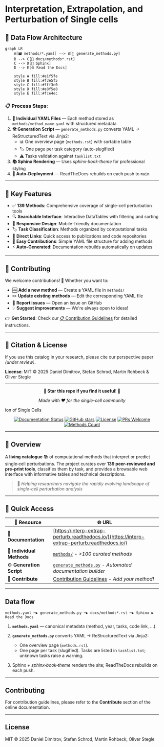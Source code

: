 # Interpretation, Extrapolation, and Perturbation of Single cells

## 🔄 **Data Flow Architecture**

```mermaid
graph LR
    A[🗃️ methods/*.yaml] --> B[🐍 generate_methods.py]
    B --> C[📄 docs/methods*.rst]
    C --> D[🔧 Sphinx]
    D --> E[🌐 Read the Docs]
    
    style A fill:#e1f5fe
    style B fill:#f3e5f5
    style C fill:#fff3e0
    style D fill:#e8f5e8
    style E fill:#fce4ec
```

### 📋 **Process Steps:**

1. **📁 Individual YAML Files** — Each method stored as `methods/method_name.yaml` with structured metadata
2. **🛠️ Generation Script** — `generate_methods.py` converts YAML → ReStructuredText via Jinja2:
   - 📊 One overview page (`methods.rst`) with sortable table
   - 🏷️ One page per task category (auto-slugified)  
   - ⚠️ Tasks validation against `tasklist.txt`
3. **📚 Sphinx Rendering** — Uses *sphinx‑book‑theme* for professional styling
4. **🚀 Auto-Deployment** — ReadTheDocs rebuilds on each push to `main`

---

## 🎨 **Key Features**

- ✅ **139 Methods**: Comprehensive coverage of single-cell perturbation tools
- 🔍 **Searchable Interface**: Interactive DataTables with filtering and sorting  
- 📱 **Responsive Design**: Mobile-friendly documentation
- 🏷️ **Task Classification**: Methods organized by computational tasks
- 🔗 **Direct Links**: Quick access to publications and code repositories
- 🤝 **Easy Contributions**: Simple YAML file structure for adding methods
- ⚡ **Auto-Generated**: Documentation rebuilds automatically on updates

---

## 🤝 **Contributing**

We welcome contributions! 🎉 Whether you want to:

- 🆕 **Add a new method** — Create a YAML file in `methods/`
- ✏️ **Update existing methods** — Edit the corresponding YAML file  
- 🐛 **Report issues** — Open an issue on GitHub
- 💡 **Suggest improvements** — We're always open to ideas!

👉 **Get Started**: Check our [📋 Contribution Guidelines](docs/source/contribute.rst) for detailed instructions.

---

## 📄 **Citation & License**

If you use this catalog in your research, please cite our perspective paper *(under review)*.

**License**: MIT © 2025 Daniel Dimitrov, Stefan Schrod, Martin Rohbeck & Oliver Stegle

---

<div align="center">

**🌟 Star this repo if you find it useful! 🌟**

*Made with ❤️ for the single-cell community*

</div>ion of Single Cells

<div align="center">

[![Documentation Status](https://readthedocs.org/projects/interp-extrap-perturb/badge/?version=latest)](https://interp-extrap-perturb.readthedocs.io/en/latest/)
[![GitHub stars](https://img.shields.io/github/stars/dbdimitrov/interp-extrap-perturb?style=social)](https://github.com/dbdimitrov/interp-extrap-perturb/stargazers)
[![License](https://img.shields.io/github/license/dbdimitrov/interp-extrap-perturb)](LICENSE)
[![PRs Welcome](https://img.shields.io/badge/PRs-welcome-brightgreen.svg)](docs/source/contribute.rst)
[![Methods Count](https://img.shields.io/badge/methods-139-blue.svg)](methods/)

</div>

---

## 🎯 **Overview**

A **living catalogue** 📚 of computational methods that interpret or predict single‑cell perturbations.
The project curates over **139 peer‑reviewed and pre‑print tools**, classifies them by task, and provides a browsable web interface with informative tables and technical descriptions.

> 🚀 *Helping researchers navigate the rapidly evolving landscape of single-cell perturbation analysis*

---

## 🔗 **Quick Access**

| 🎯 **Resource**              | 🌐 **URL**                                                                                     |
| ----------------------------- | ---------------------------------------------------------------------------------------------- |
| 📖 **Documentation**         | [https://interp-extrap-perturb.readthedocs.io/](https://interp-extrap-perturb.readthedocs.io/) |
| 🧪 **Individual Methods**    | [`methods/`](methods/) - *>100 curated methods*                                               |
| ⚙️ **Generation Script**     | [`generate_methods.py`](generate_methods.py) - *Automated documentation builder*             |
| 🤝 **Contribute**            | [Contribution Guidelines](docs/source/contribute.rst) - *Add your method!*                   |

---

## Data flow

```
methods.yaml ─▶ generate_methods.py ─▶ docs/methods*.rst ─▶ Sphinx ▶ Read the Docs
```

1. **`methods.yaml`** — canonical metadata (method, year, tasks, code link, …).
2. **`generate_methods.py`** converts YAML → ReStructuredText via Jinja2:

   * One overview page (`methods.rst`).
   * One page per task (slugified).
     Tasks are listed in `tasklist.txt`; unknown tasks raise a warning.
3. Sphinx + *sphinx‑book‑theme* renders the site; ReadTheDocs rebuilds on each push.

---

## Contributing

For contribution guidelines, please refer to the **Contribute** section of the online documentation.

---

## License

MIT © 2025 Daniel Dimitrov, Stefan Schrod, Martin Rohbeck, Oliver Stegle
